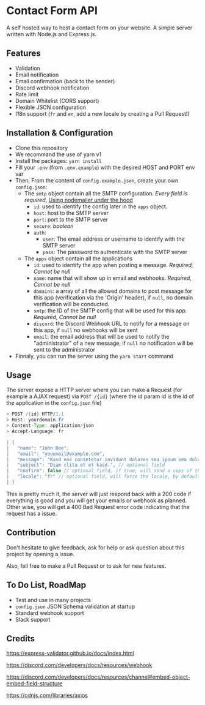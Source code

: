 # Contact Form API

A self hosted way to host a contact form on your website. A simple server written with Node.js and Express.js.

## Features

- Validation
- Email notification
- Email confirmation (back to the sender)
- Discord webhook notification
- Rate limit
- Domain Whitelist (CORS support)
- Flexible JSON configuration
- I18n support (`fr` and `en`, add a new locale by creating a Pull Request!)

## Installation & Configuration

- Clone this repository
- We recommand the use of yarn v1
- Install the packages: `yarn install`
- Fill your `.env` (from `.env.example`) with the desired HOST and PORT env var
- Then, From the content of `config.example.json`, create your own `config.json`:
  - The `smtp` object contain all the SMTP configuration. *Every field is required*, [Using nodemailer under the hood](https://nodemailer.com/smtp/#general-options)
    - `id`: used to identify the config later in the `apps` object.
    - `host`: host to the SMTP server
    - `port`: port to the SMTP server
    - `secure`: *boolean*
    - `auth`:
      - `user`: The email address or username to identify with the SMTP server
      - `pass`: The password to authenticate with the SMTP server
  - The `apps` object contain all the applications
    - `id`: used to identify the app when posting a message. *Required, Cannot be null*
    - `name`: name that will show up in email and webhooks. *Required, Cannot be null*
    - `domains`: a array of all the allowed domains to post message for this app (verification via the 'Origin' header), if `null`, no domain verification will be conducted.
    - `smtp`: the ID of the SMTP config that will be used for this app. *Required, Cannot be null*
    - `discord`: the Discord Webhook URL to notify for a message on this app, if `null` no webhooks will be sent
    - `email`: the email address that will be used to notify the "administrator" of a new message, if `null` no notification will be sent to the administrator
- Finnaly, you can run the server using the `yarn start` command

## Usage

The server expose a HTTP server where you can make a Request (for example a AJAX request) via `POST /{id}` (where the id param id is the id of the application in the `config.json` file)

```java
> POST /{id} HTTP/1.1
> Host: yourdomain.fr
> Content-Type: application/json
> Accept-Language: fr

| {
| 	"name": "John Doe",
| 	"email": "youemail@example.com",
| 	"message": "Kasd eos consetetur invidunt dolores sea ipsum sea dolor kasd. Erat eirmod dolor consetetur voluptua, ipsum et accusam sadipscing sanctus et. Amet aliquyam diam sea eos ea amet nonumy ea lorem. No eos takimata nonumy justo diam tempor dolor rebum.",
| 	"subject": "Diam clita et et kasd.", // optional field
| 	"confirm": false // optional field, if true, will send a copy of this message back to the email given with the 'email' key
| 	"locale": "fr" // optional field, will force the locale, by default the locale is found using the Accept-Language header sent by the client
| }
```

This is pretty much it, the server will just respond back with a 200 code if everything is good and you will get your emails or webhook as planned. Other wise, you will get a 400 Bad Request error code indicating that the request has a issue.

## Contribution

Don't hesitate to give feedback, ask for help or ask question about this project by opening a issue.

Also, fell free to make a Pull Request or to ask for new features.

## To Do List, RoadMap

- Test and use in many projects
- `config.json` JSON Schema validation at startup
- Standard webhook support
- Slack support

## Credits

https://express-validator.github.io/docs/index.html

https://discord.com/developers/docs/resources/webhook

https://discord.com/developers/docs/resources/channel#embed-object-embed-field-structure

https://cdnjs.com/libraries/axios
